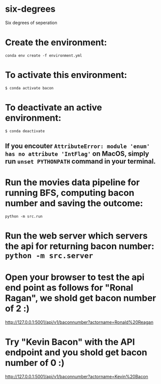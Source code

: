 # six-degrees
Six degrees of seperation

# Create the environment: 

`conda env create -f environment.yml`

# To activate this environment: 

`$ conda activate bacon`

# To deactivate an active environment: 

`$ conda deactivate`

## If you encouter `AttributeError: module 'enum' has no attribute 'IntFlag'` on MacOS, simply run `unset PYTHONPATH` command in your terminal.

# Run the movies data pipeline for running BFS, computing bacon number and saving the outcome:

`python -m src.run`

# Run the web server which servers the api for returning bacon number: `python -m src.server`

# Open your browser to test the api end point as follows for "Ronal Ragan", we shold get bacon number of 2 :)

http://127.0.0.1:5001/api/v1/baconnumber?actorname=Ronald%20Reagan

# Try "Kevin Bacon" with the API endpoint and you shold get bacon number of 0 :)

http://127.0.0.1:5001/api/v1/baconnumber?actorname=Kevin%20Bacon